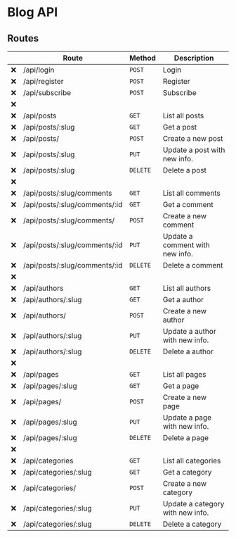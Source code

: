 # Blog API

## Routes

|     | Route                         | Method   | Description                      |
| --- | ----------------------------- | -------- | -------------------------------- |
| :x: | /api/login                    | `POST`   | Login                            |
| :x: | /api/register                 | `POST`   | Register                         |
| :x: | /api/subscribe                | `POST`   | Subscribe                        |
| :x: |
| :x: | /api/posts                    | `GET`    | List all posts                   |
| :x: | /api/posts/:slug              | `GET`    | Get a post                       |
| :x: | /api/posts/                   | `POST`   | Create a new post                |
| :x: | /api/posts/:slug              | `PUT`    | Update a post with new info.     |
| :x: | /api/posts/:slug              | `DELETE` | Delete a post                    |
| :x: |
| :x: | /api/posts/:slug/comments     | `GET`    | List all comments                |
| :x: | /api/posts/:slug/comments/:id | `GET`    | Get a comment                    |
| :x: | /api/posts/:slug/comments/    | `POST`   | Create a new comment             |
| :x: | /api/posts/:slug/comments/:id | `PUT`    | Update a comment with new info.  |
| :x: | /api/posts/:slug/comments/:id | `DELETE` | Delete a comment                 |
| :x: |
| :x: | /api/authors                  | `GET`    | List all authors                 |
| :x: | /api/authors/:slug            | `GET`    | Get a author                     |
| :x: | /api/authors/                 | `POST`   | Create a new author              |
| :x: | /api/authors/:slug            | `PUT`    | Update a author with new info.   |
| :x: | /api/authors/:slug            | `DELETE` | Delete a author                  |
| :x: |                               |
| :x: | /api/pages                    | `GET`    | List all pages                   |
| :x: | /api/pages/:slug              | `GET`    | Get a page                       |
| :x: | /api/pages/                   | `POST`   | Create a new page                |
| :x: | /api/pages/:slug              | `PUT`    | Update a page with new info.     |
| :x: | /api/pages/:slug              | `DELETE` | Delete a page                    |
| :x: |
| :x: | /api/categories               | `GET`    | List all categories              |
| :x: | /api/categories/:slug         | `GET`    | Get a category                   |
| :x: | /api/categories/              | `POST`   | Create a new category            |
| :x: | /api/categories/:slug         | `PUT`    | Update a category with new info. |
| :x: | /api/categories/:slug         | `DELETE` | Delete a category                |
